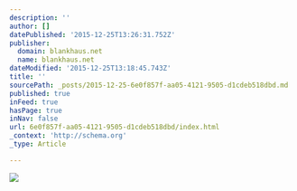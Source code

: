 ```yaml
---
description: ''
author: []
datePublished: '2015-12-25T13:26:31.752Z'
publisher:
  domain: blankhaus.net
  name: blankhaus.net
dateModified: '2015-12-25T13:18:45.743Z'
title: ''
sourcePath: _posts/2015-12-25-6e0f857f-aa05-4121-9505-d1cdeb518dbd.md
published: true
inFeed: true
hasPage: true
inNav: false
url: 6e0f857f-aa05-4121-9505-d1cdeb518dbd/index.html
_context: 'http://schema.org'
_type: Article

---
```

![](http://blankhaus.net/onewebstatic/b1ce04ff04-Chino%201.jpg)